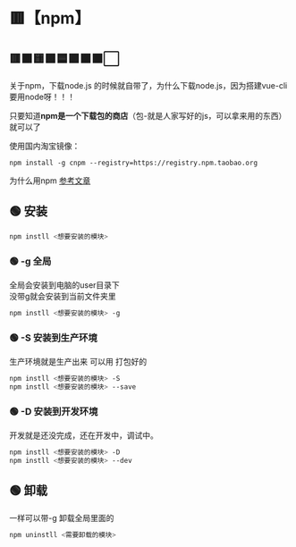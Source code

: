 # 🟥【npm】

## 🟥🟧🟨🟩🟦🟪🟫⬛⬜

关于npm，下载node.js 的时候就自带了，为什么下载node.js，因为搭建vue-cli 要用node呀！！！

只要知道**npm是一个下载包的商店**（包-就是人家写好的js，可以拿来用的东西）就可以了 

使用国内淘宝镜像：
```
npm install -g cnpm --registry=https://registry.npm.taobao.org
```

为什么用npm [参考文章](https://zhuanlan.zhihu.com/p/24357770)


## 🟢 安装
```sh
npm instll <想要安装的模块>
```
### 🟢 -g 全局
全局会安装到电脑的user目录下  
没带g就会安装到当前文件夹里  
```sh
npm instll <想要安装的模块> -g
```

### 🟢 -S 安装到生产环境
生产环境就是生产出来 可以用 打包好的
```sh
npm instll <想要安装的模块> -S
npm instll <想要安装的模块> --save
```

### 🟢 -D 安装到开发环境
开发就是还没完成，还在开发中，调试中。
```sh
npm instll <想要安装的模块> -D
npm instll <想要安装的模块> --dev
```  
## 🟢 卸载
一样可以带-g 卸载全局里面的
```sh
npm uninstll <需要卸载的模块>
```
